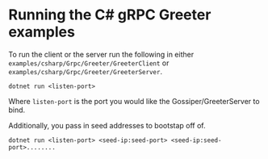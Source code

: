 # Running the C# gRPC Greeter examples

To run the client or the server run the following in either `examples/csharp/Grpc/Greeter/GreeterClient` or `examples/csharp/Grpc/Greeter/GreeterServer`.

    dotnet run <listen-port>

Where `listen-port` is the port you would like the Gossiper/GreeterServer to bind.

Additionally, you pass in seed addresses to bootstap off of.

    dotnet run <listen-port> <seed-ip:seed-port> <seed-ip:seed-port>........
